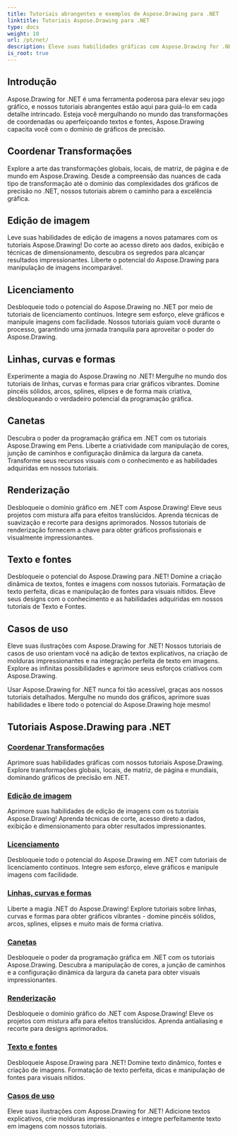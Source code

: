 ```yaml
---
title: Tutoriais abrangentes e exemplos de Aspose.Drawing para .NET
linktitle: Tutoriais Aspose.Drawing para .NET
type: docs
weight: 10
url: /pt/net/
description: Eleve suas habilidades gráficas com Aspose.Drawing for .NET! Desde transformações precisas de coordenadas até textos e fontes dinâmicos, nossos tutoriais revelam todo o potencial dos gráficos.
is_root: true
---
```


## Introdução

Aspose.Drawing for .NET é uma ferramenta poderosa para elevar seu jogo gráfico, e nossos tutoriais abrangentes estão aqui para guiá-lo em cada detalhe intrincado. Esteja você mergulhando no mundo das transformações de coordenadas ou aperfeiçoando textos e fontes, Aspose.Drawing capacita você com o domínio de gráficos de precisão.

## Coordenar Transformações
Explore a arte das transformações globais, locais, de matriz, de página e de mundo em Aspose.Drawing. Desde a compreensão das nuances de cada tipo de transformação até o domínio das complexidades dos gráficos de precisão no .NET, nossos tutoriais abrem o caminho para a excelência gráfica.

## Edição de imagem
Leve suas habilidades de edição de imagens a novos patamares com os tutoriais Aspose.Drawing! Do corte ao acesso direto aos dados, exibição e técnicas de dimensionamento, descubra os segredos para alcançar resultados impressionantes. Liberte o potencial do Aspose.Drawing para manipulação de imagens incomparável.

## Licenciamento
Desbloqueie todo o potencial do Aspose.Drawing no .NET por meio de tutoriais de licenciamento contínuos. Integre sem esforço, eleve gráficos e manipule imagens com facilidade. Nossos tutoriais guiam você durante o processo, garantindo uma jornada tranquila para aproveitar o poder do Aspose.Drawing.

## Linhas, curvas e formas
Experimente a magia do Aspose.Drawing no .NET! Mergulhe no mundo dos tutoriais de linhas, curvas e formas para criar gráficos vibrantes. Domine pincéis sólidos, arcos, splines, elipses e de forma mais criativa, desbloqueando o verdadeiro potencial da programação gráfica.

## Canetas
Descubra o poder da programação gráfica em .NET com os tutoriais Aspose.Drawing em Pens. Liberte a criatividade com manipulação de cores, junção de caminhos e configuração dinâmica da largura da caneta. Transforme seus recursos visuais com o conhecimento e as habilidades adquiridas em nossos tutoriais.

## Renderização
Desbloqueie o domínio gráfico em .NET com Aspose.Drawing! Eleve seus projetos com mistura alfa para efeitos translúcidos. Aprenda técnicas de suavização e recorte para designs aprimorados. Nossos tutoriais de renderização fornecem a chave para obter gráficos profissionais e visualmente impressionantes.

## Texto e fontes
Desbloqueie o potencial do Aspose.Drawing para .NET! Domine a criação dinâmica de textos, fontes e imagens com nossos tutoriais. Formatação de texto perfeita, dicas e manipulação de fontes para visuais nítidos. Eleve seus designs com o conhecimento e as habilidades adquiridas em nossos tutoriais de Texto e Fontes.

## Casos de uso
Eleve suas ilustrações com Aspose.Drawing for .NET! Nossos tutoriais de casos de uso orientam você na adição de textos explicativos, na criação de molduras impressionantes e na integração perfeita de texto em imagens. Explore as infinitas possibilidades e aprimore seus esforços criativos com Aspose.Drawing.

Usar Aspose.Drawing for .NET nunca foi tão acessível, graças aos nossos tutoriais detalhados. Mergulhe no mundo dos gráficos, aprimore suas habilidades e libere todo o potencial do Aspose.Drawing hoje mesmo!

## Tutoriais Aspose.Drawing para .NET
### [Coordenar Transformações](./coordinate-transformations/)
Aprimore suas habilidades gráficas com nossos tutoriais Aspose.Drawing. Explore transformações globais, locais, de matriz, de página e mundiais, dominando gráficos de precisão em .NET.
### [Edição de imagem](./image-editing/)
Aprimore suas habilidades de edição de imagens com os tutoriais Aspose.Drawing! Aprenda técnicas de corte, acesso direto a dados, exibição e dimensionamento para obter resultados impressionantes.
### [Licenciamento](./licensing/)
Desbloqueie todo o potencial do Aspose.Drawing em .NET com tutoriais de licenciamento contínuos. Integre sem esforço, eleve gráficos e manipule imagens com facilidade.
### [Linhas, curvas e formas](./lines-curves-and-shapes/)
Liberte a magia .NET do Aspose.Drawing! Explore tutoriais sobre linhas, curvas e formas para obter gráficos vibrantes - domine pincéis sólidos, arcos, splines, elipses e muito mais de forma criativa.
### [Canetas](./pens/)
Desbloqueie o poder da programação gráfica em .NET com os tutoriais Aspose.Drawing. Descubra a manipulação de cores, a junção de caminhos e a configuração dinâmica da largura da caneta para obter visuais impressionantes.
### [Renderização](./rendering/)
Desbloqueie o domínio gráfico do .NET com Aspose.Drawing! Eleve os projetos com mistura alfa para efeitos translúcidos. Aprenda antialiasing e recorte para designs aprimorados.
### [Texto e fontes](./text-and-fonts/)
Desbloqueie Aspose.Drawing para .NET! Domine texto dinâmico, fontes e criação de imagens. Formatação de texto perfeita, dicas e manipulação de fontes para visuais nítidos.
### [Casos de uso](./use-cases/)
Eleve suas ilustrações com Aspose.Drawing for .NET! Adicione textos explicativos, crie molduras impressionantes e integre perfeitamente texto em imagens com nossos tutoriais.